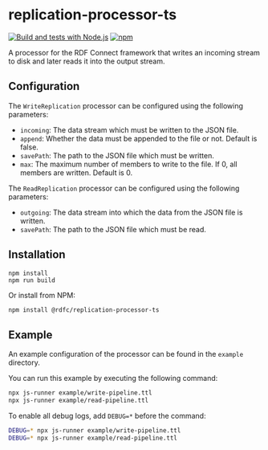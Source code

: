 # replication-processor-ts

[![Build and tests with Node.js](https://github.com/rdf-connect/replication-processor-ts/actions/workflows/build-test.yml/badge.svg)](https://github.com/rdf-connect/replication-processor-ts/actions/workflows/build-test.yml)
[![npm](https://img.shields.io/npm/v/@rdfc/replication-processor-ts.svg?style=popout)](https://npmjs.com/package/@rdfc/replication-processor-ts)

A processor for the RDF Connect framework that writes an incoming stream to disk and later reads it into the output stream.

## Configuration

The `WriteReplication` processor can be configured using the following parameters:

- `incoming`: The data stream which must be written to the JSON file.
- `append`: Whether the data must be appended to the file or not. Default is false.
- `savePath`: The path to the JSON file which must be written.
- `max`: The maximum number of members to write to the file. If 0, all members are written. Default is 0.

The `ReadReplication` processor can be configured using the following parameters:

- `outgoing`: The data stream into which the data from the JSON file is written.
- `savePath`: The path to the JSON file which must be read.

## Installation

```
npm install
npm run build
```

Or install from NPM:

```bash
npm install @rdfc/replication-processor-ts
```

## Example

An example configuration of the processor can be found in the `example` directory.

You can run this example by executing the following command:

```bash
npx js-runner example/write-pipeline.ttl
npx js-runner example/read-pipeline.ttl
```

To enable all debug logs, add `DEBUG=*` before the command:

```bash
DEBUG=* npx js-runner example/write-pipeline.ttl
DEBUG=* npx js-runner example/read-pipeline.ttl
```
